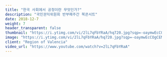 ```yaml
---
title: "한국 사회에서 공정이란 무엇인가?"
description: "국민권익위원회 반부패주간 북콘서트"
date: 2018-12-7
weight: 7
header_transparent: false
thumbnail: "https://i.ytimg.com/vi/2lL7qFbYRaA/hq720.jpg?sqp=-oaymwEcCOgCEMoBSFXyq4qpAw4IARUAAIhCGAFwAcABBg==&rs=AOn4CLDXOszGSZmIE15mJC5qjNkzYKA87Q"
image: "https://i.ytimg.com/vi/2lL7qFbYRaA/hq720.jpg?sqp=-oaymwEcCOgCEMoBSFXyq4qpAw4IARUAAIhCGAFwAcABBg==&rs=AOn4CLDXOszGSZmIE15mJC5qjNkzYKA87Q"
client: "Region of Valencia"
video_url: "https://www.youtube.com/watch?v=2lL7qFbYRaA"
---
```

